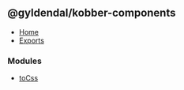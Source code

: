 ## @gyldendal/kobber-components

- [Home](../wiki/Home)
- [Exports](../wiki/Exports)

### Modules

- [toCss](../wiki/toCss)
